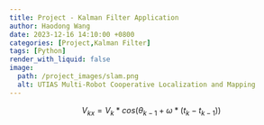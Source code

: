 ```yaml
---
title: Project - Kalman Filter Application 
author: Haodong Wang
date: 2023-12-16 14:10:00 +0800
categories: [Project,Kalman Filter]
tags: [Python]
render_with_liquid: false
image:
  path: /project_images/slam.png
  alt: UTIAS Multi-Robot Cooperative Localization and Mapping
---
```


$$V_{kx} =V_{k}*cos(\theta_{k-1}+\omega*(t_{k}-t_{k-1})) $$